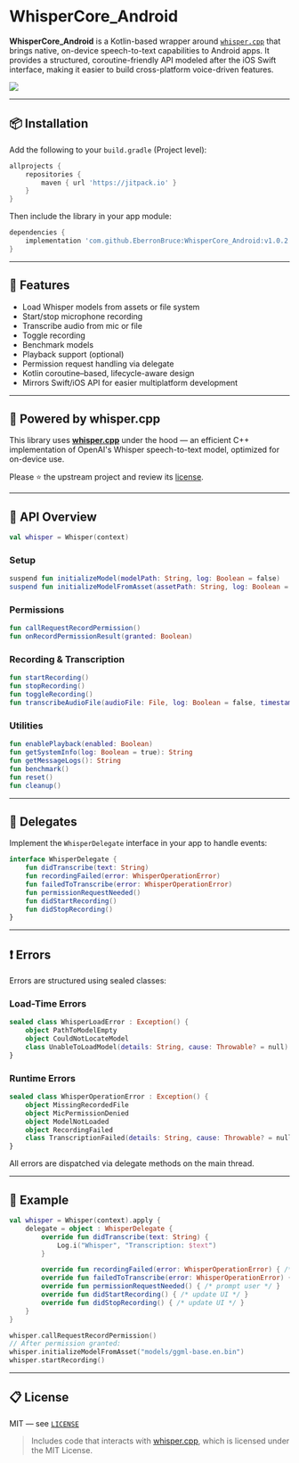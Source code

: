 # WhisperCore_Android

**WhisperCore_Android** is a Kotlin-based wrapper around [`whisper.cpp`](https://github.com/ggerganov/whisper.cpp) that brings native, on-device speech-to-text capabilities to Android apps. It provides a structured, coroutine-friendly API modeled after the iOS Swift interface, making it easier to build cross-platform voice-driven features.

[![](https://jitpack.io/v/EberronBruce/WhisperCore_Android.svg)](https://jitpack.io/#EberronBruce/WhisperCore_Android)

---

## 📦 Installation

Add the following to your `build.gradle` (Project level):

```gradle
allprojects {
    repositories {
        maven { url 'https://jitpack.io' }
    }
}
```

Then include the library in your app module:

```gradle
dependencies {
    implementation 'com.github.EberronBruce:WhisperCore_Android:v1.0.2'
}
```

---

## 🚀 Features

- Load Whisper models from assets or file system
- Start/stop microphone recording
- Transcribe audio from mic or file
- Toggle recording
- Benchmark models
- Playback support (optional)
- Permission request handling via delegate
- Kotlin coroutine–based, lifecycle-aware design
- Mirrors Swift/iOS API for easier multiplatform development

---

## 🧠 Powered by whisper.cpp

This library uses [**whisper.cpp**](https://github.com/ggerganov/whisper.cpp) under the hood — an efficient C++ implementation of OpenAI's Whisper speech-to-text model, optimized for on-device use.

Please ⭐ the upstream project and review its [license](https://github.com/ggerganov/whisper.cpp/blob/master/LICENSE).

---

## 🧩 API Overview

```kotlin
val whisper = Whisper(context)
```

### Setup

```kotlin
suspend fun initializeModel(modelPath: String, log: Boolean = false)
suspend fun initializeModelFromAsset(assetPath: String, log: Boolean = false)
```

### Permissions

```kotlin
fun callRequestRecordPermission()
fun onRecordPermissionResult(granted: Boolean)
```

### Recording & Transcription

```kotlin
fun startRecording()
fun stopRecording()
fun toggleRecording()
fun transcribeAudioFile(audioFile: File, log: Boolean = false, timestamp: Boolean = false)
```

### Utilities

```kotlin
fun enablePlayback(enabled: Boolean)
fun getSystemInfo(log: Boolean = true): String
fun getMessageLogs(): String
fun benchmark()
fun reset()
fun cleanup()
```

---

## 🧪 Delegates

Implement the `WhisperDelegate` interface in your app to handle events:

```kotlin
interface WhisperDelegate {
    fun didTranscribe(text: String)
    fun recordingFailed(error: WhisperOperationError)
    fun failedToTranscribe(error: WhisperOperationError)
    fun permissionRequestNeeded()
    fun didStartRecording()
    fun didStopRecording()
}
```

---

## ❗ Errors

Errors are structured using sealed classes:

### Load-Time Errors

```kotlin
sealed class WhisperLoadError : Exception() {
    object PathToModelEmpty
    object CouldNotLocateModel
    class UnableToLoadModel(details: String, cause: Throwable? = null)
}
```

### Runtime Errors

```kotlin
sealed class WhisperOperationError : Exception() {
    object MissingRecordedFile
    object MicPermissionDenied
    object ModelNotLoaded
    object RecordingFailed
    class TranscriptionFailed(details: String, cause: Throwable? = null)
}
```

All errors are dispatched via delegate methods on the main thread.

---

## 📂 Example

```kotlin
val whisper = Whisper(context).apply {
    delegate = object : WhisperDelegate {
        override fun didTranscribe(text: String) {
            Log.i("Whisper", "Transcription: $text")
        }

        override fun recordingFailed(error: WhisperOperationError) { /* handle */ }
        override fun failedToTranscribe(error: WhisperOperationError) { /* handle */ }
        override fun permissionRequestNeeded() { /* prompt user */ }
        override fun didStartRecording() { /* update UI */ }
        override fun didStopRecording() { /* update UI */ }
    }
}

whisper.callRequestRecordPermission()
// After permission granted:
whisper.initializeModelFromAsset("models/ggml-base.en.bin")
whisper.startRecording()
```

---

## 📋 License

MIT — see [`LICENSE`](./LICENSE)

> Includes code that interacts with [whisper.cpp](https://github.com/ggerganov/whisper.cpp), which is licensed under the MIT License.
